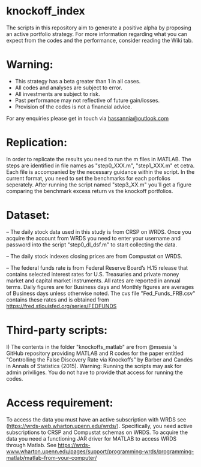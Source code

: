 # knockoff_index

The scripts in this repository aim to generate a positive alpha by proposing an active portfolio strategy. For more information regarding what you can expect from the codes and the performance, consider reading the Wiki tab.

# Warning: 
* This strategy has a beta greater than 1 in all cases.
* All codes and analyses are subject to error.
* All investments are subject to risk. 
* Past performance may not reflective of future gain/losses.
* Provision of the codes is not a financial advice.

For any enquiries please get in touch via hassannia@outlook.com 

# Replication:

In order to replicate the results you need to run the m files in MATLAB. The steps are identified in file names as "step0_XXX.m", "step1_XXX.m" et cetra. Each file is accompanied by the necessary guidance within the script. In the current format, you need to set the benchmarks for each porfolios seperately. After running the script named "step3_XX.m" you'll get a figure comparing the benchmark excess return vs the knockoff portfolios. 

# Dataset:

– The daily stock data used in this study is from CRSP on WRDS. Once you acquire the account from WRDS you need to enter your username and password into the script "step0_dl_dsf.m" to start collecting the data. 

– The daily stock indexes closing prices are from Compustat on WRDS. 

– The federal funds rate is from Federal Reserve Board’s H.15 release that contains selected interest rates for U.S. Treasuries and private money market and capital market instruments. All rates are reported in annual terms. Daily figures are for Business days and Monthly figures are averages of Business days unless otherwise noted. The cvs file "Fed_Funds_FRB.csv" contains these rates and is obtained from  https://fred.stlouisfed.org/series/FEDFUNDS


# Third-party scripts: 

I) The contents in the folder "knockoffs_matlab" are from @msesia 's GitHub repository providing MATLAB and R codes for the paper entitled "Controlling the False Discovery Rate via Knockoffs” by Barber and  Candès in Annals of Statistics (2015). Warning: Running the scripts may ask for admin priviliges. You do not have to provide that access for running the codes. 

# Access requirement:
To access the data you must have an active subscription with WRDS see (https://wrds-web.wharton.upenn.edu/wrds/). Specifically, you need active subscriptions to CRSP and Compustat schemas on WRDS. To acquire the data you need a functioning JAR driver for MATLAB to access WRDS through Matlab. See https://wrds-www.wharton.upenn.edu/pages/support/programming-wrds/programming-matlab/matlab-from-your-computer/
